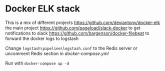 # Docker ELK stack
This is a mix of different projects
https://github.com/deviantony/docker-elk the main project
https://github.com/pageload/slack-docker to get notifications to slack
https://github.com/bargenson/docker-filebeat to forward the docker logs to logstash

Change `logstash\pipeline\logstash.conf` to the Redis server or uncomment Redis section in _docker-compose.yml_

Run with `docker-compose up -d`